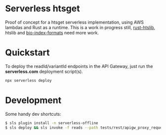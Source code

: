 # Serverless htsget

Proof of concept for a htsget serverless implementation, using AWS lambdas and Rust as a runtime. This is a work in progress still, [rust-htslib](https://github.com/rust-bio/rust-htslib/pull/193), htslib and [bio-index-formats](https://github.com/brainstorm/bio-index-formats) need more work.

# Quickstart

To deploy the readId/variantId endpoints in the API Gateway, just run the **serverless.com** deployment script(s).

```bash
npx serverless deploy
```

# Development

Some handy dev shortcuts:

```bash
$ sls plugin install -n serverless-offline
$ sls deploy && sls invoke -f reads --path tests/rest/apigw_proxy_request.json
```
